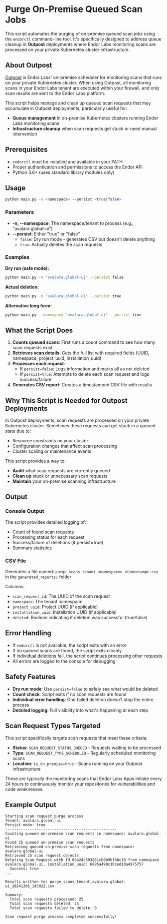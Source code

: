 # Purge On-Premise Queued Scan Jobs

This script automates the purging of on-premise queued scan jobs using the `endorctl` command-line tool. It's specifically designed to address queue cleanup in **Outpost** deployments where Endor Labs monitoring scans are processed on your private Kubernetes cluster infrastructure.

## About Outpost

[Outpost](https://docs.endorlabs.com/deployment/monitoring-scans/outpost/) is Endor Labs' on-premise scheduler for monitoring scans that runs on your private Kubernetes cluster. When using Outpost, all monitoring scans in your Endor Labs tenant are executed within your firewall, and only scan results are sent to the Endor Labs platform.

This script helps manage and clean up queued scan requests that may accumulate in Outpost deployments, particularly useful for:
- **Queue management** in on-premise Kubernetes clusters running Endor Labs monitoring scans
- **Infrastructure cleanup** when scan requests get stuck or need manual intervention

## Prerequisites

- `endorctl` must be installed and available in your PATH
- Proper authentication and permissions to access the Endor API
- Python 3.6+ (uses standard library modules only)

## Usage

```bash
python main.py -n <namespace> --persist <true|false>
```

### Parameters

- **-n, --namespace**: The namespace/tenant to process (e.g., "avalara.global-ui")
- **--persist**: Either "true" or "false"
  - `false`: Dry run mode - generates CSV but doesn't delete anything
  - `true`: Actually deletes the scan requests

### Examples

**Dry run (safe mode):**
```bash
python main.py -n "avalara.global-ui" --persist false
```

**Actual deletion:**
```bash
python main.py -n "avalara.global-ui" --persist true
```

**Alternative long form:**
```bash
python main.py --namespace "avalara.global-ui" --persist true
```

## What the Script Does

1. **Counts queued scans**: First runs a count command to see how many scan requests exist
2. **Retrieves scan details**: Gets the full list with required fields (UUID, namespace, project_uuid, installation_uuid)
3. **Processes each request**: 
   - If `persist=false`: Logs information and marks all as not deleted
   - If `persist=true`: Attempts to delete each scan request and logs success/failure
4. **Generates CSV report**: Creates a timestamped CSV file with results

## Why This Script is Needed for Outpost Deployments

In Outpost deployments, scan requests are processed on your private Kubernetes cluster. Sometimes these requests can get stuck in a queued state due to:
- Resource constraints on your cluster
- Configuration changes that affect scan processing
- Cluster scaling or maintenance events

This script provides a way to:
- **Audit** what scan requests are currently queued
- **Clean up** stuck or unnecessary scan requests
- **Maintain** your on-premise scanning infrastructure

## Output

### Console Output
The script provides detailed logging of:
- Count of found scan requests
- Processing status for each request
- Success/failure of deletions (if persist=true)
- Summary statistics

### CSV File
Generates a file named: `purge_scans_tenant_<namespace>_<timestamp>.csv` in the `generated_reports/` folder

Columns:
- `scan_request_id`: The UUID of the scan request
- `namespace`: The tenant namespace
- `project_uuid`: Project UUID (if applicable)
- `installation_uuid`: Installation UUID (if applicable)
- `deleted`: Boolean indicating if deletion was successful (true/false)

## Error Handling

- If `endorctl` is not available, the script exits with an error
- If no queued scans are found, the script exits cleanly
- If individual deletions fail, the script continues processing other requests
- All errors are logged to the console for debugging

## Safety Features

- **Dry run mode**: Use `persist=false` to safely see what would be deleted
- **Count check**: Script exits if no scan requests are found
- **Individual error handling**: One failed deletion doesn't stop the entire process
- **Detailed logging**: Full visibility into what's happening at each step

## Scan Request Types Targeted

This script specifically targets scan requests that meet these criteria:
- **Status**: `SCAN_REQUEST_STATUS_QUEUED` - Requests waiting to be processed
- **Type**: `SCAN_REQUEST_TYPE_SCHEDULED` - Regularly scheduled monitoring scans
- **Location**: `is_on_premise=true` - Scans running on your Outpost infrastructure

These are typically the monitoring scans that Endor Labs Apps initiate every 24 hours to continuously monitor your repositories for vulnerabilities and code weaknesses.

## Example Output

```
Starting scan request purge process
Tenant: avalara.global-ui
Persist mode: true
--------------------------------------------------
Counting queued on-premise scan requests in namespace: avalara.global-ui
Found 25 queued on-premise scan requests
Retrieving queued on-premise scan requests from namespace: avalara.global-ui
Retrieved 25 scan request objects
Deleting Scan Request with Id 68a24c593861cb0b9bf36c19 from namespace avalara.global-ui, installation_uuid: 6895a498c1bced1da4975757
  Success: true
...

Results written to: purge_scans_tenant_avalara.global-ui_20241201_143022.csv

Summary:
  Total scan requests processed: 25
  Total scan requests deleted: 25
  Total scan requests failed to delete: 0

Scan request purge process completed successfully!
```
